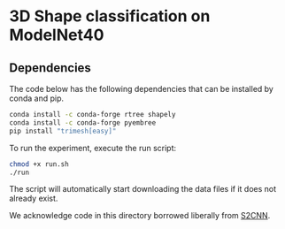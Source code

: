 # 3D Shape classification on ModelNet40
## Dependencies
The code below has the following dependencies that can be installed by conda and pip.
```bash
conda install -c conda-forge rtree shapely  
conda install -c conda-forge pyembree  
pip install "trimesh[easy]"  
```

To run the experiment, execute the run script:
```bash
chmod +x run.sh
./run
```
The script will automatically start downloading the data files if it does not already exist.

We acknowledge code in this directory borrowed liberally from [S2CNN](https://github.com/jonas-koehler/s2cnn).
